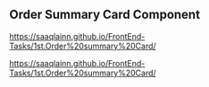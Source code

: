 ## Order Summary Card Component
https://saaqlainn.github.io/FrontEnd-Tasks/1st.Order%20summary%20Card/

https://saaqlainn.github.io/FrontEnd-Tasks/1st.Order%20summary%20Card/
